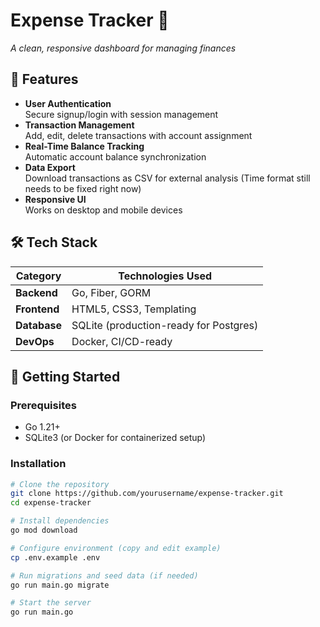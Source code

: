 # Expense Tracker 🚀

*A clean, responsive dashboard for managing finances*

## 🌟 Features

- **User Authentication**  
  Secure signup/login with session management
- **Transaction Management**  
  Add, edit, delete transactions with account assignment
- **Real-Time Balance Tracking**  
  Automatic account balance synchronization
- **Data Export**  
  Download transactions as CSV for external analysis (Time format still needs to be fixed right now)
- **Responsive UI**  
  Works on desktop and mobile devices

## 🛠 Tech Stack

| Category       | Technologies Used                     |
|----------------|---------------------------------------|
| **Backend**    | Go, Fiber, GORM                       |
| **Frontend**   | HTML5, CSS3, Templating               |
| **Database**   | SQLite (production-ready for Postgres)|
| **DevOps**     | Docker, CI/CD-ready                   |

## 🚀 Getting Started

### Prerequisites
- Go 1.21+
- SQLite3 (or Docker for containerized setup)

### Installation
```bash
# Clone the repository
git clone https://github.com/yourusername/expense-tracker.git
cd expense-tracker

# Install dependencies
go mod download

# Configure environment (copy and edit example)
cp .env.example .env

# Run migrations and seed data (if needed)
go run main.go migrate

# Start the server
go run main.go